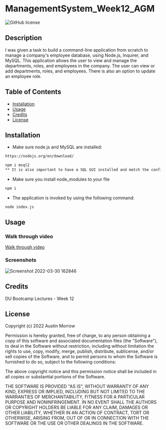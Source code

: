 # ManagementSystem_Week12_AGM
![GitHub license](https://img.shields.io/badge/license-MIT-yellow.svg)
## Description
I was given a task to build a command-line application from scratch to manage a company's employee database, using Node.js, Inquirer, and MySQL. This application allows the user to view and manage the departments, roles, and employees in the company. The user can view  or add departments, roles, and employees. There is also an option to update an employee role.

## Table of Contents
- [Installation](#installation)
- [Usage](#usage)
- [Credits](#credits)
- [License](#license)

## Installation
- Make sure node.js and MySQL are installed:
```bash
https://nodejs.org/en/download/

npm i msql2
** It is also important to have a SQL GUI installed and match the config folder to the users SQL connection information. Users can run the seeds.sql file to pre-populate the data.
```
- Make sure you install node_modules to your file
```bash
npm i
```

- The application is invoked by using the following command:
```bash
node index.js
```


## Usage

### Walk through video

<a href="https://youtu.be/dnaRM05Z6Qw" target="_blank">Walk through video</a>

### Screenshots

![Screenshot 2022-03-30 162846](https://user-images.githubusercontent.com/82473623/160941848-0f6af232-56c8-4584-9886-890be3a9698b.jpg)



## Credits
DU Bootcamp Lectures - Week 12

## License

Copyright (c) 2022 Austin Morrow

Permission is hereby granted, free of charge, to any person obtaining a copy
of this software and associated documentation files (the "Software"), to deal
in the Software without restriction, including without limitation the rights
to use, copy, modify, merge, publish, distribute, sublicense, and/or sell
copies of the Software, and to permit persons to whom the Software is
furnished to do so, subject to the following conditions:

The above copyright notice and this permission notice shall be included in all
copies or substantial portions of the Software.

THE SOFTWARE IS PROVIDED "AS IS", WITHOUT WARRANTY OF ANY KIND, EXPRESS OR
IMPLIED, INCLUDING BUT NOT LIMITED TO THE WARRANTIES OF MERCHANTABILITY,
FITNESS FOR A PARTICULAR PURPOSE AND NONINFRINGEMENT. IN NO EVENT SHALL THE
AUTHORS OR COPYRIGHT HOLDERS BE LIABLE FOR ANY CLAIM, DAMAGES OR OTHER
LIABILITY, WHETHER IN AN ACTION OF CONTRACT, TORT OR OTHERWISE, ARISING FROM,
OUT OF OR IN CONNECTION WITH THE SOFTWARE OR THE USE OR OTHER DEALINGS IN THE
SOFTWARE.

